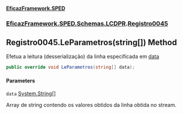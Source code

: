 #### [EficazFramework.SPED](EficazFrameworkSPED.md 'EficazFramework SPED')
### [EficazFramework.SPED.Schemas.LCDPR](EficazFramework.SPED.Schemas.LCDPR.md 'EficazFramework.SPED.Schemas.LCDPR').[Registro0045](EficazFramework.SPED.Schemas.LCDPR/Registro0045.md 'EficazFramework.SPED.Schemas.LCDPR.Registro0045')

## Registro0045.LeParametros(string[]) Method

Efetua a leitura (desserialização) da linha especificada em [data](EficazFramework.SPED.Schemas.LCDPR/Registro0045/LeParametros(string[]).md#EficazFramework.SPED.Schemas.LCDPR.Registro0045.LeParametros(string[]).data 'EficazFramework.SPED.Schemas.LCDPR.Registro0045.LeParametros(string[]).data')

```csharp
public override void LeParametros(string[] data);
```
#### Parameters

<a name='EficazFramework.SPED.Schemas.LCDPR.Registro0045.LeParametros(string[]).data'></a>

`data` [System.String](https://docs.microsoft.com/en-us/dotnet/api/System.String 'System.String')[[]](https://docs.microsoft.com/en-us/dotnet/api/System.Array 'System.Array')

Array de string contendo os valores obtidos da linha obtida no stream.
